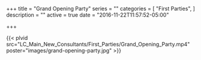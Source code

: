+++
title = "Grand Opening Party"
series = ""
categories = [
  "First Parties",
]
description = ""
active = true
date = "2016-11-22T11:57:52-05:00"

+++

{{< plvid src="LC_Main_New_Consultants/First_Parties/Grand_Opening_Party.mp4" poster="images/grand-opening-party.jpg" >}}

